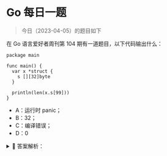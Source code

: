 # Go 每日一题

> 今日（2023-04-05）的题目如下

在 Go 语言爱好者周刊第 104 期有一道题目，以下代码输出什么：

```golang
package main

func main() {
  var x *struct {
    s [][32]byte
  }

  println(len(x.s[99]))
}
```

- A：运行时 panic；
- B：32；
- C：编译错误；
- D：0

<details>
<summary style="cursor: pointer">🔑 答案解析：</summary>
<div>

正确率只有 16%。

正确答案：B。

### 01 解析题目

先剖析下这段代码，x 变量：

```golang
var x *struct {
  s [][32]byte
}
```

注意**这里不是定义一个结构体类型，而是定义一个结构体类型指针变量**，即 x 是一个指针，指针类型是一个匿名结构体。很显然，x 的值是 nil，因为没有初始化，可以打印证实这一点。

```golang
package main

import "fmt"

func main() {
	var x *struct {
		s [][32]byte
	}

	fmt.Printf("x.Type = %T; x.Value= %v\n", x, x)
}
```

输出：

```
x.Type = *struct { s [][32]uint8 }; x.Value= <nil>
```

这也是为什么 48% 的人选择 A （panic） 的原因，毕竟 x 是 nil，panic 很自然的。比如这样就会 panic：

```golang
println(x.s)
// panic: runtime error: invalid memory address or nil pointer dereference
```

相应的，`fmt.Println(x.s[99])` 也会 panic。但为什么 `len(x.s[99])` 就不 panic 了呢？所以得从 len 入手一探究竟。

### 02 len 详解

len 函数是一个内置类型，什么意思？就是由编译器实现的。它的参数可以接收多种类型，有泛型的味道。

```golang
func len(v Type) int
```

关于它的说明，标准库文档有说明：

> 内建函数 len 返回 v 的长度，这取决于具体类型：
>
> - 数组：v 中元素的数量
> - 数组指针：\*v 中元素的数量（v 为 nil 时 panic）
> - 切片、map：v 中元素的数量；若 v 为 nil，len(v) 即为零
> - 字符串：v 中字节的数量
> - 通道：通道缓存中队列（未读取）元素的数量；若 v 为 nil，len(v) 即为零

光这个解释，还不够全面，len 函数还有其他一些特殊的点。这要看 Go 语言规范。

在规范中，有一节是关于 [len 和 cap 的](https://hao.studygolang.com/golang_spec.html#id221)。有如下几个要点：

- 返回结果总是 int；
- 返回结果有可能是常量；
- 有时对函数参数不求值，即编译期确定返回值；

2、3 点解释下。（规范中有说明）

如果 len 或 cap 的函数参数 v 是字符串常量，则返回值是一个常量。

**如果 v 的类型是数组或指向数组的指针，且表达式 v 没有包含 channel 接收或（非常量）函数调用，则返回值也是一个常量。这种情况下，不会对 v 进行求值（即编译期就能确定）。否则返回值不是常量，且会对 v 进行求值（即得运行时确定）。**

**这一点是这道题的关键。**

首先，x.s[99] 的类型是 `[32]byte`，它是一个数组，且表达式 `x.s[99]` 没有包含 channel 接收也不是函数调用，因此不会对 x.s[99] 进行求值，不求值自然不会 panic（想不明白？可以想成没有解引用操作）。也就是说，编译器能够在编译阶段分析出 x.s[99] 的类型是 [32]byte，且不需要对 x.s[99] 求值，**因此直接返回数组的长度，即 32**。

### 03 其他类似情况

类似这样不求值的情况还有没有？还真有。比如下面的代码：

```golang
var testdata *struct {
  a *[7]int
}
for i, _ := range testdata.a {
  fmt.Println(i)
}
```

同样不会 panic，原理和上面的类似，[在 Go 语言规范有说明](https://hao.studygolang.com/golang_spec.html#id355)。

"range" 子句中右侧的表达式被称为 range 表达式 ，它可以是数组、数组的指针、切片、字符串、map 或是允许接收操作 的 channel。range 表达式会在开始此循环前被求值一次，但有一个例外：当存在最多一个迭代变量且 `len(x)` 是常量时，range 表达式是不被求值的。

所以上面代码中 testdata.a 不会被求值，因为 len(testdata.a) 是常量。

但如果改为这样：

```golang
var testdata *struct {
  a *[7]int
}
for i, j := range testdata.a {
  fmt.Println(i, j)
}
```

就会 panic。

### 04 总结

通过这么一道「诡异」的面试题，希望你能够对 len 有更深的理解，也希望你能够重视 Go 语言规范，多留意一些细节，同时学会如何寻找问题的答案。

答案解析来自：[https://polarisxu.studygolang.com/posts/go/action/weekly-question-104/](https://polarisxu.studygolang.com/posts/go/action/weekly-question-104/)。

---

### 3 楼

有时候会觉得 `for i:=0;i<len(x);i++` 这种每次都求 len 有性能问题，看来还是得分情况。

</div>
</details>
